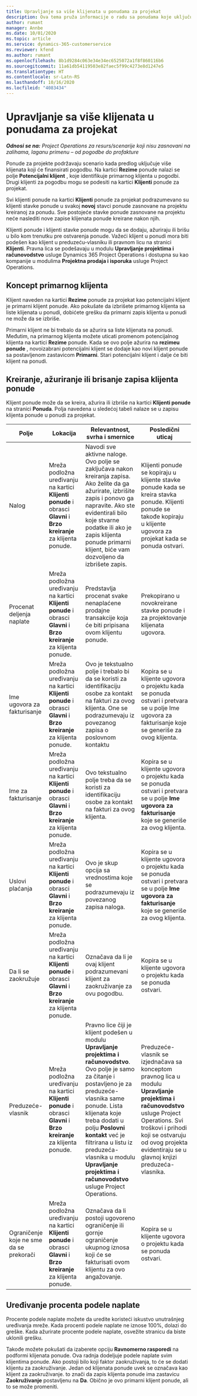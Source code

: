 ```yaml
---
title: Upravljanje sa više klijenata u ponudama za projekat
description: Ova tema pruža informacije o radu sa ponudama koje uključuju više klijenata koji će finansirati projekat.
author: rumant
manager: Annbe
ms.date: 10/01/2020
ms.topic: article
ms.service: dynamics-365-customerservice
ms.reviewer: kfend
ms.author: rumant
ms.openlocfilehash: 8b1d9284c063e34e34ec6525072a1f8f860116b6
ms.sourcegitcommit: 11a61db54119503e82faec5f99c4273e8d1247e5
ms.translationtype: HT
ms.contentlocale: sr-Latn-RS
ms.lasthandoff: 10/16/2020
ms.locfileid: "4083434"
---
```

# <a name="manage-multiple-customers-on-project-quotes"></a>Upravljanje sa više klijenata u ponudama za projekat

_**Odnosi se na:** Project Operations za resurs/scenarije koji nisu zasnovani na zalihama, laganu primenu – od pogodbe do profakture_

Ponude za projekte podržavaju scenario kada predlog uključuje više klijenata koji će finansirati pogodbu. Na kartici **Rezime** ponude nalazi se polje **Potencijalni klijent** , koje identifikuje primarnog klijenta u pogodbi. Drugi klijenti za pogodbu mogu se podesiti na kartici **Klijenti** ponude za projekat.

Svi klijenti ponude na kartici **Klijenti** ponude za projekat podrazumevano su klijenti stavke ponude u svakoj **novoj** stavci ponude zasnovane na projektu kreiranoj za ponudu. Sve postojeće stavke ponude zasnovane na projektu neće naslediti nove zapise klijenata ponude kreirane nakon njih.

Klijenti ponude i klijenti stavke ponude mogu da se dodaju, ažuriraju ili brišu u bilo kom trenutku pre ostvarenja ponude. Važeći klijent u ponudi mora biti podešen kao klijent u preduzeću-vlasniku ili pravnom licu na stranici **Klijenti**. Pravna lica se podešavaju u modulu **Upravljanje projektima i računovodstvo** usluge Dynamics 365 Project Operations i dostupna su kao kompanije u modulima **Projektna prodaja i isporuka** usluge Project Operations.

## <a name="concept-of-a-primary-customer"></a>Koncept primarnog klijenta

Klijent naveden na kartici **Rezime** ponude za projekat kao potencijalni klijent je primarni klijent ponude. Ako pokušate da izbrišete primarnog klijenta sa liste klijenata u ponudi, dobićete grešku da primarni zapis klijenta u ponudi ne može da se izbriše.

Primarni klijent ne bi trebalo da se ažurira sa liste klijenata na ponudi. Međutim, na primarnog klijenta možete uticati promenom potencijalnog klijenta na kartici **Rezime** ponude. Kada se ovo polje ažurira na **rezimeu ponude** , novoizabrani potencijalni klijent se dodaje kao novi klijent ponude sa postavljenom zastavicom **Primarni**. Stari potencijalni klijent i dalje će biti klijent na ponudi.

## <a name="create-update-or-delete-a-quote-customer-record"></a>Kreiranje, ažuriranje ili brisanje zapisa klijenta ponude

Klijent ponude može da se kreira, ažurira ili izbriše na kartici **Klijenti ponude** na stranici **Ponuda**. Polja navedena u sledećoj tabeli nalaze se u zapisu klijenta ponude u ponudi za projekat.

| **Polje** | **Lokacija** | **Relevantnost, svrha i smernice** | **Posledični uticaj** |
| --- | --- | --- | --- |
| Nalog | Mreža podložna uređivanju na kartici **Klijenti ponude** i obrasci **Glavni** i **Brzo kreiranje** za klijenta ponude. | Navodi sve aktivne naloge. Ovo polje se zaključava nakon kreiranja zapisa. Ako želite da ga ažurirate, izbrišite zapis i ponovo ga napravite. Ako ste evidentirali bilo koje stvarne podatke ili ako je zapis klijenta ponude primarni klijent, biće vam dozvoljeno da izbrišete zapis. | Klijenti ponude se kopiraju u klijente stavke ponude kada se kreira stavka ponude. Klijenti ponude se takođe kopiraju u klijente ugovora za projekat kada se ponuda ostvari. |
| Procenat deljenja naplate | Mreža podložna uređivanju na kartici **Klijenti ponude** i obrasci **Glavni** i **Brzo kreiranje** za klijenta ponude. | Predstavlja procenat svake nenaplaćene prodajne transakcije koja će biti pripisana ovom klijentu ponude. | Prekopirano u novokreirane stavke ponude i za projektovanje klijenata ugovora. |
| Ime ugovora za fakturisanje | Mreža podložna uređivanju na kartici **Klijenti ponude** i obrasci **Glavni** i **Brzo kreiranje** za klijenta ponude. | Ovo je tekstualno polje i trebalo bi da se koristi za identifikaciju osobe za kontakt na fakturi za ovog klijenta. One se podrazumevaju iz povezanog zapisa o poslovnom kontaktu | Kopira se u klijente ugovora o projektu kada se ponuda ostvari i pretvara se u polje Ime ugovora za fakturisanje koje se generiše za ovog klijenta. |
| Ime za fakturisanje | Mreža podložna uređivanju na kartici **Klijenti ponude** i obrasci **Glavni** i **Brzo kreiranje** za klijenta ponude. | Ovo tekstualno polje treba da se koristi za identifikaciju osobe za kontakt na fakturi za ovog klijenta. | Kopira se u klijente ugovora o projektu kada se ponuda ostvari i pretvara se u polje **Ime ugovora za fakturisanje** koje se generiše za ovog klijenta. |
| Uslovi plaćanja | Mreža podložna uređivanju na kartici **Klijenti ponude** i obrasci **Glavni** i **Brzo kreiranje** za klijenta ponude. | Ovo je skup opcija sa vrednostima koje se podrazumevaju iz povezanog zapisa naloga. | Kopira se u klijente ugovora o projektu kada se ponuda ostvari i pretvara se u polje **Ime ugovora za fakturisanje** koje se generiše za ovog klijenta. |
| Da li se zaokružuje | Mreža podložna uređivanju na kartici **Klijenti ponude** i obrasci **Glavni** i **Brzo kreiranje** za klijenta ponude. | Označava da li je ovaj klijent podrazumevani klijent za zaokruživanje za ovu pogodbu. | Kopira se u klijente ugovora o projektu kada se ponuda ostvari. |
| Preduzeće-vlasnik | Mreža podložna uređivanju na kartici **Klijenti ponude** i obrasci **Glavni** i **Brzo kreiranje** za klijenta ponude. | Pravno lice čiji je klijent podešen u modulu **Upravljanje projektima i računovodstvo**. Ovo polje je samo za čitanje i postavljeno je za preduzeće-vlasnika same ponude. Lista klijenata koje treba dodati u polju **Poslovni kontakt** već je filtrirana u listu iz preduzeća-vlasnika u modulu **Upravljanje projektima i računovodstvo** usluge Project Operations. | Preduzeće-vlasnik se izjednačava sa konceptom pravnog lica u modulu **Upravljanje projektima i računovodstvo** usluge Project Operations. Svi troškovi i prihodi koji se ostvaruju od ovog projekta evidentiraju se u glavnoj knjizi preduzeća-vlasnika. |
| Ograničenje koje ne sme da se prekorači | Mreža podložna uređivanju na kartici **Klijenti ponude** i obrasci **Glavni** i **Brzo kreiranje** za klijenta ponude. | Označava da li postoji ugovoreno ograničenje ili gornje ograničenje ukupnog iznosa koji će se fakturisati ovom klijentu za ovo angažovanje. | Kopira se u klijente ugovora o projektu kada se ponuda ostvari. |

## <a name="editing-billing-split-percentages"></a>Uređivanje procenta podele naplate

Procente podele naplate možete da uredite koristeći iskustvo unutrašnjeg uređivanja mreže. Kada procenti podele naplate ne iznose 100%, dolazi do greške. Kada ažurirate procente podele naplate, osvežite stranicu da biste uklonili grešku.

Takođe možete pokušati da izaberete opciju **Ravnomerno rasporedi** na podformi klijenata ponude. Ova radnja dodeljuje podele naplate svim klijentima ponude. Ako postoji bilo koji faktor zaokruživanja, to će se dodati klijentu za zaokruživanje. Jedan od klijenata ponude uvek se označava kao klijent za zaokruživanje. to znači da zapis klijenta ponude ima zastavicu **Zaokruživanje** postavljenu na **Da**. Obično je ovo primarni klijent ponude, ali to se može promeniti.